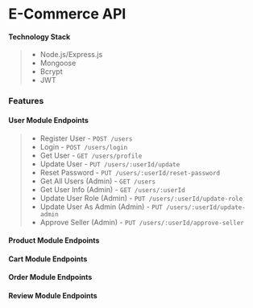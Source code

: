 # E-Commerce API

#### Technology Stack

> - Node.js/Express.js
> - Mongoose
> - Bcrypt
> - JWT

### Features

#### User Module Endpoints

> - Register User - `POST /users`
> - Login - `POST /users/login`
> - Get User - `GET /users/profile`
> - Update User - `PUT /users/:userId/update`
> - Reset Password - `PUT /users/:userId/reset-password`
> - Get All Users (Admin) - `GET /users`
> - Get User Info (Admin) - `GET /users/:userId`
> - Update User Role (Admin) - `PUT /users/:userId/update-role`
> - Update User As Admin (Admin) - `PUT /users/:userId/update-admin`
> - Approve Seller (Admin) - `PUT /users/:userId/approve-seller`

#### Product Module Endpoints

#### Cart Module Endpoints

#### Order Module Endpoints

#### Review Module Endpoints
